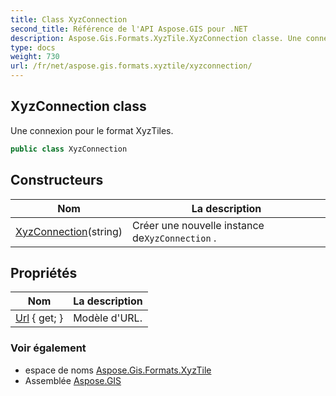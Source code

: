 ```yaml
---
title: Class XyzConnection
second_title: Référence de l'API Aspose.GIS pour .NET
description: Aspose.Gis.Formats.XyzTile.XyzConnection classe. Une connexion pour le format XyzTiles.
type: docs
weight: 730
url: /fr/net/aspose.gis.formats.xyztile/xyzconnection/
---
```

## XyzConnection class

Une connexion pour le format XyzTiles.

```csharp
public class XyzConnection
```

## Constructeurs

| Nom | La description |
| --- | --- |
| [XyzConnection](xyzconnection/)(string) | Créer une nouvelle instance de`XyzConnection` . |

## Propriétés

| Nom | La description |
| --- | --- |
| [Url](../../aspose.gis.formats.xyztile/xyzconnection/url/) { get; } | Modèle d'URL. |

### Voir également

* espace de noms [Aspose.Gis.Formats.XyzTile](../../aspose.gis.formats.xyztile/)
* Assemblée [Aspose.GIS](../../)


